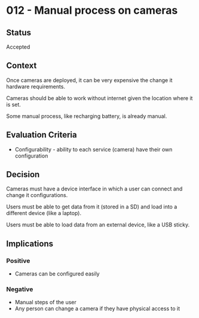 # 012 - Manual process on cameras

## Status

Accepted

## Context

Once cameras are deployed, it can be very expensive the change it hardware requirements.

Cameras should be able to work without internet given the location where it is set.

Some manual process, like recharging battery, is already manual.

## Evaluation Criteria

- Configurability - ability to each service (camera) have their own configuration

## Decision

Cameras must have a device interface in which a user can connect and change it configurations.

Users  must be able to get data from it (stored in a SD) and load into a different device (like a laptop).

Users must be able to load data from an external device, like a USB sticky. 

## Implications

### Positive

- Cameras can be configured easily

### Negative

- Manual steps of the user
- Any person can change a camera if they have physical access to it
